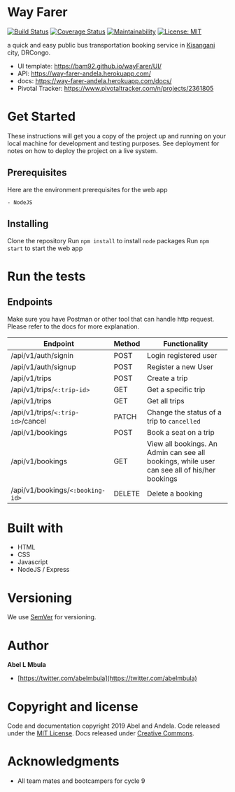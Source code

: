 # Way Farer
[![Build Status](https://travis-ci.com/Bam92/wayFarer.svg?branch=develop)](https://travis-ci.com/Bam92/wayFarer)
[![Coverage Status](https://coveralls.io/repos/github/Bam92/wayFarer/badge.png?branch=develop)](https://coveralls.io/github/Bam92/wayFarer?branch=develop)
[![Maintainability](https://api.codeclimate.com/v1/badges/8b1822f148d1ea914930/maintainability)](https://codeclimate.com/github/Bam92/wayFarer/maintainability)
[![License: MIT](https://img.shields.io/badge/License-MIT-yellow.svg)](https://opensource.org/licenses/MIT)

a quick and easy public bus transportation booking service in [Kisangani](https://fr.wikipedia.org/wiki/Kisangani) city, DRCongo.

* UI template: https://bam92.github.io/wayFarer/UI/
* API: https://way-farer-andela.herokuapp.com/
* docs: https://way-farer-andela.herokuapp.com/docs/
* Pivotal Tracker: https://www.pivotaltracker.com/n/projects/2361805

# Get Started
These instructions will get you a copy of the project up and running on your local machine for development and testing purposes. See deployment for notes on how to deploy the project on a live system.

## Prerequisites
Here are the environment prerequisites for the web app
```
- NodeJS
```
## Installing
Clone the repository
Run ```npm install``` to install ```node``` packages
Run ```npm start``` to start the web app

# Run the tests
## Endpoints
Make sure you have Postman or other tool that can handle http request. Please refer to the docs for more explanation.

| Endpoint | Method | Functionality |
| ---------| -------| --------------|
| /api/v1/auth/signin | POST | Login registered user |
| /api/v1/auth/signup | POST | Register a new User |
| /api/v1/trips | POST | Create a trip |
| /api/v1/trips/`<:trip-id>` | GET | Get a specific trip |
| /api/v1/trips | GET | Get all trips |
| /api/v1/trips/`<:trip-id>`/cancel | PATCH | Change the status of a trip to `cancelled` |
| /api/v1/bookings | POST | Book a seat on a trip |
| /api/v1/bookings | GET | View all bookings. An Admin can see all bookings, while user can see all of his/her bookings |
| /api/v1/bookings/```<:booking-id>``` | DELETE | Delete a booking |

# Built with
* HTML
* CSS
* Javascript
* NodeJS / Express

# Versioning
We use [SemVer](http://semver.org/) for versioning.

# Author
**Abel L Mbula**
 * [https://twitter.com/abelmbula](https://twitter.com/abelmbula)


# Copyright and license
Code and documentation copyright 2019 Abel and Andela. Code released under the [MIT License](https://github.com/twbs/bootstrap/blob/master/LICENSE). Docs released under [Creative Commons](https://github.com/twbs/bootstrap/blob/master/docs/LICENSE).

# Acknowledgments
* All team mates and bootcampers for cycle 9
